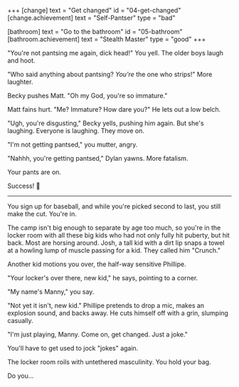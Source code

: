 +++
[change]
  text = "Get changed"
  id = "04-get-changed"
  [change.achievement]
    text = "Self-Pantser"
    type = "bad"

[bathroom]
  text = "Go to the bathroom"
  id = "05-bathroom"
  [bathroom.achievement]
    text = "Stealth Master"
    type = "good"
+++

"You're not pantsing me again, dick head!" You yell. The older
boys laugh and hoot.

"Who said anything about pantsing? *You're* the one who strips!" More
laughter.

Becky pushes Matt. "Oh my God, you're so immature."

Matt fains hurt. "Me? Immature? How dare you?" He lets out a low belch.

"Ugh, you're disgusting," Becky yells, pushing him again. But she's
laughing. Everyone is laughing. They move on.

"I'm not getting pantsed," you mutter, angry.

"Nahhh, you're getting pantsed," Dylan yawns. More fatalism.

Your pants are on.

Success! :100:

---

You sign up for baseball, and while you're picked second to last,
you still make the cut. You're in.

The camp isn't big enough to separate by age too much, so you're in the
locker room with all these big kids who had not only fully hit puberty,
but hit back. Most are horsing around. Josh, a tall kid with a dirt lip
snaps a towel at a howling lump of muscle passing for a kid. They called
him "Crunch."

Another kid motions you over, the half-way sensitive Phillipe.

"Your locker's over there, new kid," he says, pointing to a corner.

"My name's Manny," you say.

"Not yet it isn't, new kid." Phillipe pretends to drop a mic, makes
an explosion sound, and backs away. He cuts himself off with a grin,
slumping casually.

"I'm just playing, Manny. Come on, get changed. Just a joke."

You'll have to get used to jock "jokes" again.

The locker room roils with untethered masculinity. You hold your bag.

Do you…
